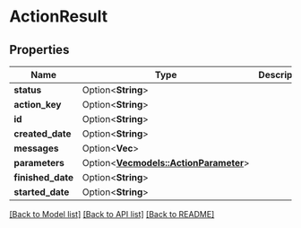 # ActionResult

## Properties

Name | Type | Description | Notes
------------ | ------------- | ------------- | -------------
**status** | Option<**String**> |  | [optional]
**action_key** | Option<**String**> |  | [optional]
**id** | Option<**String**> |  | [optional]
**created_date** | Option<**String**> |  | [optional]
**messages** | Option<**Vec<String>**> |  | [optional]
**parameters** | Option<[**Vec<models::ActionParameter>**](ActionParameter.md)> |  | [optional]
**finished_date** | Option<**String**> |  | [optional]
**started_date** | Option<**String**> |  | [optional]

[[Back to Model list]](../README.md#documentation-for-models) [[Back to API list]](../README.md#documentation-for-api-endpoints) [[Back to README]](../README.md)


